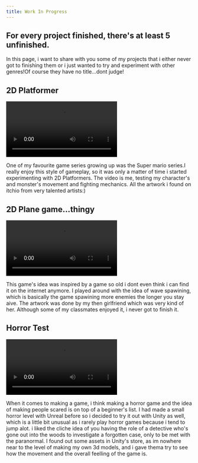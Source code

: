 ```yaml
---
title: Work In Progress
---
```


## For every project finished, there's at least 5 unfinished.

In this page, i want to share with you some of my projects that i either never got to finishing them or i just wanted to try and experiment with other genres!Of course they have no title...dont judge!

## 2D Platformer

![](../videos/MyPlatformer.mp4)

One of my favourite game series growing up was the Super mario series.I really enjoy this style of gameplay, so it was only a matter of time i started experimenting with 2D Platformers. The video is me, testing my character's and monster's movement and fighting mechanics. All the artwork i found on itchio from very talented artists:)


## 2D Plane game...thingy

![](../videos/Plane2D.mp4)

This game's idea was inspired by a game so old i dont even think i can find it on the internet anymore. I played around with the idea of wave spawining, which is basically the game spawining more enemies the longer you stay aive. The artwork was done by my then girlfriend which was very kind of her. Although some of my classmates enjoyed it, i never got to finish it.


##  Horror Test

![](../videos/horrorGameTest.mp4)

When it comes to making a game, i think making a horror game and the idea of making people scared is on top of a beginner's list. I had made a small horror level with Unreal before so i decided to try it out with Unity as well, which is a little bit unusual as i rarely play horror games because i tend to jump alot. i liked the cliche idea of you having the role of a detective who's gone out into the woods to investigate a forgotten case, only to be met with the paranormal. I found out some assets in Unity's store, as im nowhere near to the level of making my own 3d models, and i gave thema try to see how the movement and the overall feelling of the game is.


